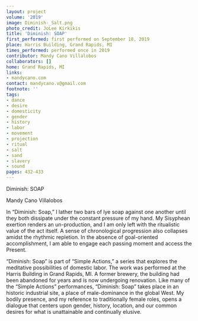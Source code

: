 ```yaml
---
layout: project
volume: '2019'
image: Diminish-_Salt.png
photo_credit: JoLee Kirkikis
title: 'Diminish: SOAP'
first_performed: first performed on September 18, 2019
place: Harris Building, Grand Rapids, MI
times_performed: performed once in 2019
contributor: Mandy Cano Villalobos
collaborators: []
home: Grand Rapids, MI
links:
- mandycano.com
contact: mandycano.v@gmail.com
footnote: ''
tags:
- dance
- desire
- domesticity
- gender
- history
- labor
- movement
- projection
- ritual
- salt
- sand
- slavery
- sound
pages: 432-433
---
```


Diminish: SOAP

Mandy Cano Villalobos

In “Diminish: Soap,” I lather two bars of lye soap against one another until they both dissipate under the constant pressure of my hand. My Sisyphean exertion renders an un-production, and I am only left with the ritualistic value of the act itself. A sense of chronological progression also collapses amidst the rhythmic repletion. In the absence of goal-oriented accomplishment, I am able to engage each passing moment and access the Present.

“Diminish: Soap” is part of “Simple Actions,” a series that explores the meditative possibilities of domestic labor. The work was performed at the Harris Building in Grand Rapids, MI. A former brewery, the building had been abandoned for years and is now undergoing renovation. Like many of the “Simple Actions” performances, “Diminish: Soap” takes place in an historic industrial site, a place of male-dominance in the global West. My bodily presence, and my reference to traditionally female roles, opens a dialogue that centers upon gender, history, location, and our common desires for what is unattainable and continually elusive.
